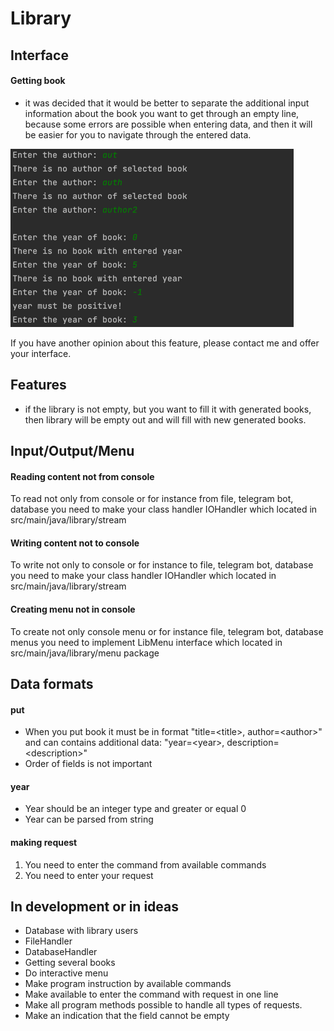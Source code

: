 # Library

## Interface
#### Getting book
- it was decided that it would be better to separate the additional input information about the book you want to get through an empty line, because some errors are possible when entering data, and then it will be easier for you to navigate through the entered data.

![img.png](img.png)

If you have another opinion about this feature, please contact me and offer your interface.

## Features
- if the library is not empty, but you want to fill it with generated books, then library will be empty out and will fill with new generated books.

## Input/Output/Menu
#### Reading content not from console
To read not only from console or for instance from file, telegram bot, database you need to make your class handler IOHandler which located in src/main/java/library/stream
#### Writing content not to console
To write not only to console or for instance to file, telegram bot, database you need to make your class handler IOHandler which located in src/main/java/library/stream
#### Creating menu not in console
To create not only console menu or for instance file, telegram bot, database menus you need to implement LibMenu interface which located in src/main/java/library/menu package
## Data formats
#### put
- When you put book it must be in format "title=\<title>, author=\<author>" and can contains additional data: "year=\<year>, description=\<description>"
- Order of fields is not important
#### year
- Year should be an integer type and greater or equal 0
- Year can be parsed from string
#### making request
1. You need to enter the command from available commands
2. You need to enter your request

## In development or in ideas
- Database with library users
- FileHandler
- DatabaseHandler
- Getting several books
- Do interactive menu
- Make program instruction by available commands
- Make available to enter the command with request in one line
- Make all program methods possible to handle all types of requests.
- Make an indication that the field cannot be empty